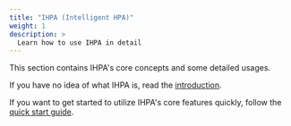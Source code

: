```yaml
---
title: "IHPA (Intelligent HPA)"
weight: 1
description: >
  Learn how to use IHPA in detail
---
```


This section contains IHPA's core concepts and some detailed usages.

If you have no idea of what IHPA is, read the [introduction](/docs/introduction/#intelligent-hpa).

If you want to get started to utilize IHPA's core features quickly, follow the [quick start guide](/docs/getting-started/quick-start/ihpa/).
